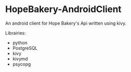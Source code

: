 # HopeBakery-AndroidClient
An android client for Hope Bakery's Api written using kivy.

Librairies:
* python
* PostgreSQL
* kivy
* kivymd
* psycopg
